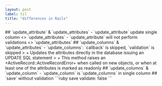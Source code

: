 ```yaml
---
layout: post
label: til
title: "differences in Rails"
---
```


<p>
  
</p>
## `update_attribute` & `update_attributes`
- `update_attribute` update single column <> `update_attributes`
- `update_attribute` will not perform validations <> `update_attributes`
## `update_columns` & `update_attributes`
- `update_columns`: `callback` is skipped, `validation` is skipped
> + Updates the attributes directly in the database issuing an UPDATE SQL statement
> + This method raises an +ActiveRecord::ActiveRecordError+ when called on new objects, or when at least one of the attributes is marked as readonly
## `update_columns` & `update_column`
- `update_column` is `update_columns` in single column
## `save` without validation
```ruby
save validate: false
```

